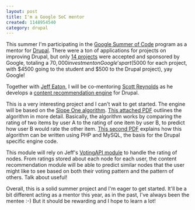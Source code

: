 ```yaml
--- 
layout: post
title: I'm a Google SoC mentor
created: 1148954540
category: drupal
---
```

This summer I'm participating in the <a href="http://code.google.com/soc/">Google Summer of Code</a> program as a mentor for <a href="http://drupal.org">Drupal</a>. There were a ton of applications for projects on improving Drupal, but only <a href="http://drupal.org/node/65244">14 projects</a> were accepted and sponsored by Google, totaling a $70,000 investment on Google's part ($5000 for each project, with $4500 going to the student and $500 to the Drupal project), yay Google!

Together with <a href="http://jeff.viapositiva.net/">Jeff Eaton</a>, I will be co-mentoring <a href="http://scottreynolds.us/">Scott Reynolds</a> as he develops a <a href="http://drupal.org/node/61877">content recommendation engine</a> for Drupal.

This is a very interesting project and I can't wait to get started. The engine will be based on the <a href="http://en.wikipedia.org/wiki/Slope_One">Slope One algorithm</a>. <a href="/files/lemiremaclachlan_sdm05.pdf">This attached PDF</a> outlines the algorithm in more detail. Basically, the algorithm works by comparing the rating of two items by user A to the rating of one item by user B, to predict how user B would rate the other item. <a href="/files/webpaper.pdf">This second PDF</a> explains how this algorithm can be written using PHP and MySQL, the basis for the Drupal specific engine code.

This module will rely on Jeff's <a href="http://drupal.org/node/36041">VotingAPI module</a> to handle the rating of nodes. From ratings stored about each node for each user, the content recommendation module will be able to predict similar nodes that the user might like to see based on both their voting pattern and the pattern of others. Talk about useful!

Overall, this is a solid summer project and I'm eager to get started. It'll be a bit different acting as a mentor this year, as in the past, I've always been the mentee :-) But it should be rewarding and I hope to learn a lot!

